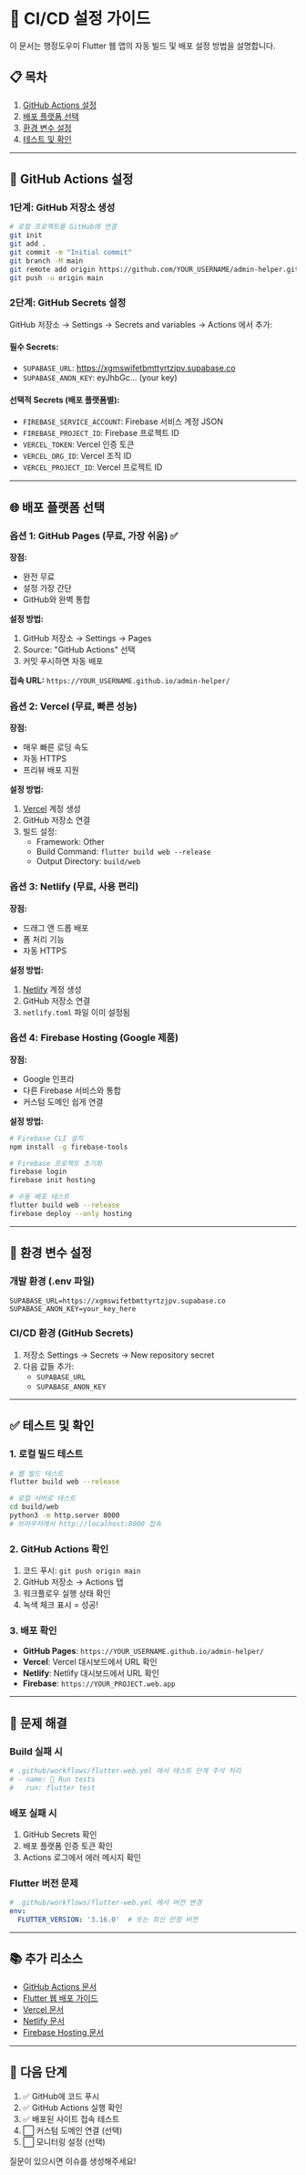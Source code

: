 # 🚀 CI/CD 설정 가이드

이 문서는 행정도우미 Flutter 웹 앱의 자동 빌드 및 배포 설정 방법을 설명합니다.

## 📋 목차
1. [GitHub Actions 설정](#github-actions-설정)
2. [배포 플랫폼 선택](#배포-플랫폼-선택)
3. [환경 변수 설정](#환경-변수-설정)
4. [테스트 및 확인](#테스트-및-확인)

---

## 🔧 GitHub Actions 설정

### 1단계: GitHub 저장소 생성

```bash
# 로컬 프로젝트를 GitHub에 연결
git init
git add .
git commit -m "Initial commit"
git branch -M main
git remote add origin https://github.com/YOUR_USERNAME/admin-helper.git
git push -u origin main
```

### 2단계: GitHub Secrets 설정

GitHub 저장소 → Settings → Secrets and variables → Actions 에서 추가:

#### 필수 Secrets:
- `SUPABASE_URL`: https://xgmswifetbmttyrtzjpv.supabase.co
- `SUPABASE_ANON_KEY`: eyJhbGc... (your key)

#### 선택적 Secrets (배포 플랫폼별):
- `FIREBASE_SERVICE_ACCOUNT`: Firebase 서비스 계정 JSON
- `FIREBASE_PROJECT_ID`: Firebase 프로젝트 ID
- `VERCEL_TOKEN`: Vercel 인증 토큰
- `VERCEL_ORG_ID`: Vercel 조직 ID
- `VERCEL_PROJECT_ID`: Vercel 프로젝트 ID

---

## 🌐 배포 플랫폼 선택

### 옵션 1: GitHub Pages (무료, 가장 쉬움) ✅

**장점:**
- 완전 무료
- 설정 가장 간단
- GitHub와 완벽 통합

**설정 방법:**
1. GitHub 저장소 → Settings → Pages
2. Source: "GitHub Actions" 선택
3. 커밋 푸시하면 자동 배포

**접속 URL:** `https://YOUR_USERNAME.github.io/admin-helper/`

### 옵션 2: Vercel (무료, 빠른 성능)

**장점:**
- 매우 빠른 로딩 속도
- 자동 HTTPS
- 프리뷰 배포 지원

**설정 방법:**
1. [Vercel](https://vercel.com) 계정 생성
2. GitHub 저장소 연결
3. 빌드 설정:
   - Framework: Other
   - Build Command: `flutter build web --release`
   - Output Directory: `build/web`

### 옵션 3: Netlify (무료, 사용 편리)

**장점:**
- 드래그 앤 드롭 배포
- 폼 처리 기능
- 자동 HTTPS

**설정 방법:**
1. [Netlify](https://netlify.com) 계정 생성
2. GitHub 저장소 연결
3. `netlify.toml` 파일 이미 설정됨

### 옵션 4: Firebase Hosting (Google 제품)

**장점:**
- Google 인프라
- 다른 Firebase 서비스와 통합
- 커스텀 도메인 쉽게 연결

**설정 방법:**
```bash
# Firebase CLI 설치
npm install -g firebase-tools

# Firebase 프로젝트 초기화
firebase login
firebase init hosting

# 수동 배포 테스트
flutter build web --release
firebase deploy --only hosting
```

---

## 🔐 환경 변수 설정

### 개발 환경 (.env 파일)
```env
SUPABASE_URL=https://xgmswifetbmttyrtzjpv.supabase.co
SUPABASE_ANON_KEY=your_key_here
```

### CI/CD 환경 (GitHub Secrets)
1. 저장소 Settings → Secrets → New repository secret
2. 다음 값들 추가:
   - `SUPABASE_URL`
   - `SUPABASE_ANON_KEY`

---

## ✅ 테스트 및 확인

### 1. 로컬 빌드 테스트
```bash
# 웹 빌드 테스트
flutter build web --release

# 로컬 서버로 테스트
cd build/web
python3 -m http.server 8000
# 브라우저에서 http://localhost:8000 접속
```

### 2. GitHub Actions 확인
1. 코드 푸시: `git push origin main`
2. GitHub 저장소 → Actions 탭
3. 워크플로우 실행 상태 확인
4. 녹색 체크 표시 = 성공!

### 3. 배포 확인
- **GitHub Pages**: `https://YOUR_USERNAME.github.io/admin-helper/`
- **Vercel**: Vercel 대시보드에서 URL 확인
- **Netlify**: Netlify 대시보드에서 URL 확인
- **Firebase**: `https://YOUR_PROJECT.web.app`

---

## 🐛 문제 해결

### Build 실패 시
```yaml
# .github/workflows/flutter-web.yml 에서 테스트 단계 주석 처리
# - name: 🧪 Run tests
#   run: flutter test
```

### 배포 실패 시
1. GitHub Secrets 확인
2. 배포 플랫폼 인증 토큰 확인
3. Actions 로그에서 에러 메시지 확인

### Flutter 버전 문제
```yaml
# .github/workflows/flutter-web.yml 에서 버전 변경
env:
  FLUTTER_VERSION: '3.16.0'  # 또는 최신 안정 버전
```

---

## 📚 추가 리소스

- [GitHub Actions 문서](https://docs.github.com/actions)
- [Flutter 웹 배포 가이드](https://docs.flutter.dev/deployment/web)
- [Vercel 문서](https://vercel.com/docs)
- [Netlify 문서](https://docs.netlify.com)
- [Firebase Hosting 문서](https://firebase.google.com/docs/hosting)

---

## 🎯 다음 단계

1. ✅ GitHub에 코드 푸시
2. ✅ GitHub Actions 실행 확인
3. ✅ 배포된 사이트 접속 테스트
4. ⬜ 커스텀 도메인 연결 (선택)
5. ⬜ 모니터링 설정 (선택)

질문이 있으시면 이슈를 생성해주세요!